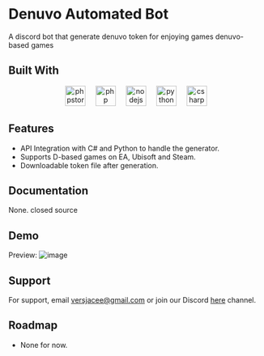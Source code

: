 
# Denuvo Automated Bot

A discord bot that generate denuvo token for enjoying games denuvo-based games


## Built With

<p><div align="center">
  <img src="https://cdn.jsdelivr.net/gh/devicons/devicon/icons/phpstorm/phpstorm-original.svg" height="40" alt="phpstorm logo"  />
  <img width="12" />
  <img src="https://cdn.jsdelivr.net/gh/devicons/devicon/icons/php/php-original.svg" height="40" alt="php logo"  />
  <img width="12" />
  <img src="https://cdn.jsdelivr.net/gh/devicons/devicon/icons/nodejs/nodejs-original.svg" height="40" alt="nodejs logo"  />
  <img width="12" />
  <img src="https://cdn.jsdelivr.net/gh/devicons/devicon/icons/python/python-original.svg" height="40" alt="python logo"  />
  <img width="12" />
  <img src="https://cdn.jsdelivr.net/gh/devicons/devicon/icons/csharp/csharp-original.svg" height="40" alt="csharp logo"  />
</div></p>

## Features

- API Integration with C# and Python to handle the generator.
- Supports D-based games on EA, Ubisoft and Steam.
- Downloadable token file after generation.


## Documentation

None. closed source


## Demo

Preview:
![image](https://github.com/user-attachments/assets/154ee224-3919-4a01-a63f-f193f874cee0)

## Support

For support, email versjacee@gmail.com or join our Discord <a href="https://discord.gg/EAzFzdxSyu">here</a> channel.


## Roadmap

- None for now.
